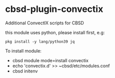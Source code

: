 # cbsd-plugin-convectix

Additional ConvectIX scripts for CBSD

this module uses python, please install first, e.g:

  `pkg install -y lang/python39 jq`

To install module:

  - cbsd module mode=install convectix
  - echo 'convectix.d' >> ~cbsd/etc/modules.conf
  - cbsd initenv
